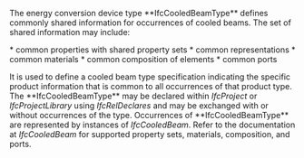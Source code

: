 The energy conversion device type \*\*IfcCooledBeamType\*\* defines commonly shared information for occurrences of cooled beams. The set of shared information may include:

\* common properties with shared property sets
\* common representations
\* common materials
\* common composition of elements
\* common ports

It is used to define a cooled beam type specification indicating the specific product information that is common to all occurrences of that product type. The \*\*IfcCooledBeamType\*\* may be declared within _IfcProject_ or _IfcProjectLibrary_ using _IfcRelDeclares_ and may be exchanged with or without occurrences of the type. Occurrences of \*\*IfcCooledBeamType\*\* are represented by instances of _IfcCooledBeam_. Refer to the documentation at _IfcCooledBeam_ for supported property sets, materials, composition, and ports.
